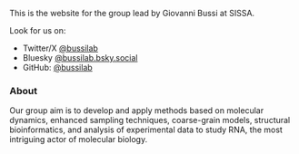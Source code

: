 
This is the website for the group lead by Giovanni Bussi at SISSA.

Look for us on:
- Twitter/X [@bussilab](https://x.com/bussilab)
- Bluesky [@bussilab.bsky.social](https://bsky.app/profile/bussilab.bsky.social)
- GitHub: [@bussilab](https://github.com/bussilab)

### About

Our group aim is to develop and apply methods based on molecular dynamics, enhanced sampling techniques,
coarse-grain models, structural bioinformatics, and analysis of experimental data to study RNA, the most intriguing actor
of molecular biology.



